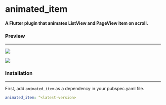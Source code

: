 # animated_item

#### A Flutter plugin that animates ListView and PageView item on scroll.

### Preview
---  

![](https://github.com/Conezi/animated_item/blob/main/demo/animated_item_preview.gif?raw=true)

![](https://github.com/Conezi/animated_item/blob/main/demo/animated_page_preview.gif?raw=true)

### Installation
---  

First, add `animated_item` as a dependency in your pubspec.yaml file.

```yaml
animated_item: ^<latest-version>
```